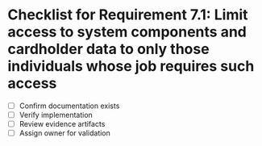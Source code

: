 # Checklist for Requirement 7.1: Limit access to system components and cardholder data to only those individuals whose job requires such access

- [ ] Confirm documentation exists
- [ ] Verify implementation
- [ ] Review evidence artifacts
- [ ] Assign owner for validation
